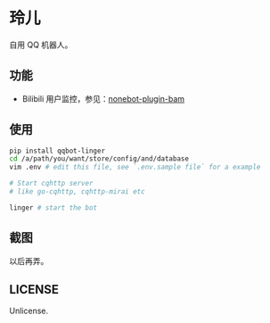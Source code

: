 # 玲儿

自用 QQ 机器人。

## 功能

- Bilibili 用户监控，参见：[nonebot-plugin-bam]

## 使用

```bash
pip install qqbot-linger
cd /a/path/you/want/store/config/and/database
vim .env # edit this file, see `.env.sample file` for a example

# Start cqhttp server
# like go-cqhttp, cqhttp-mirai etc

linger # start the bot
```

## 截图

以后再弄。

## LICENSE

Unlicense.

[nonebot-plugin-bam]: https://github.com/7sDream/nonebot_plugin_bam

